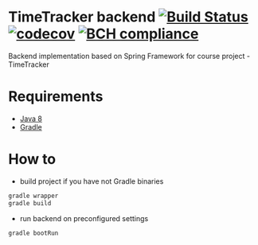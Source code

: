 # TimeTracker backend [![Build Status](https://travis-ci.org/8VM71/TT_backend.svg?branch=develop)](https://travis-ci.org/8VM71/TT_backend) [![codecov](https://codecov.io/gh/8VM71/TT_backend/branch/develop/graph/badge.svg)](https://codecov.io/gh/8VM71/TT_backend) [![BCH compliance](https://bettercodehub.com/edge/badge/8VM71/TT_backend?branch=develop)](https://bettercodehub.com/)
Backend implementation based on Spring Framework for course project - TimeTracker

# Requirements
* [Java 8](http://www.oracle.com/technetwork/java/javase/downloads/jdk8-downloads-2133151.html)
* [Gradle](https://gradle.org/install/)  

# How to
* build project if you have not Gradle binaries 
```bash
gradle wrapper
gradle build
```
* run backend on preconfigured settings
```bash
gradle bootRun
```
